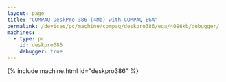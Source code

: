 ```yaml
---
layout: page
title: "COMPAQ DeskPro 386 (4Mb) with COMPAQ EGA"
permalink: /devices/pc/machine/compaq/deskpro386/ega/4096kb/debugger/
machines:
  - type: pc
    id: deskpro386
    debugger: true
---
```


{% include machine.html id="deskpro386" %}
